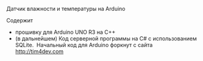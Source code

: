 ﻿Датчик влажности и температуры на Arduino

Содержит 
- прошивку для Arduino UNO R3 на C++
- (в дальнейшем) Код серверной программы на C# с использованием SQLite.
﻿
﻿Начальный код для Arduino форкнут с сайта http://tim4dev.com
